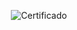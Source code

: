 <div align="center">

  ![Certificado](https://user-images.githubusercontent.com/86432393/203674856-6f04585a-4fa3-480b-a5fb-d567ee6060cc.png)

</div>
